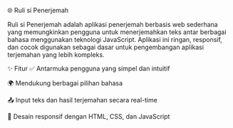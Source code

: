 🌐 Ruli si Penerjemah


Ruli si Penerjemah adalah aplikasi penerjemah berbasis web sederhana yang memungkinkan pengguna untuk menerjemahkan teks antar berbagai bahasa menggunakan teknologi JavaScript. Aplikasi ini ringan, responsif, dan cocok digunakan sebagai dasar untuk pengembangan aplikasi terjemahan yang lebih kompleks.

✨ Fitur
✅ Antarmuka pengguna yang simpel dan intuitif

🌍 Mendukung berbagai pilihan bahasa

📤 Input teks dan hasil terjemahan secara real-time

🎨 Desain responsif dengan HTML, CSS, dan JavaScript
